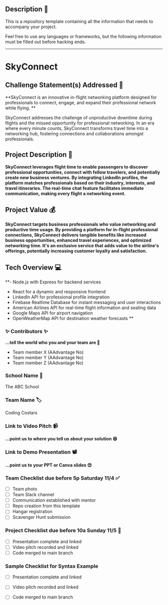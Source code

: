 

## Description 🚨 
This is a repository template containing all the information that needs to accompany your project.

Feel free to use any languages or frameworks, but the following information must be filled out before hacking ends.
___________
# SkyConnect

## Challenge Statement(s) Addressed 🎯
**SkyConnect is an innovative in-flight networking platform designed for professionals to connect, engage, and expand their professional network while flying. **

SkyConnect addresses the challenge of unproductive downtime during flights and the missed opportunity for professional networking. In an era where every minute counts, SkyConnect transforms travel time into a networking hub, fostering connections and collaborations amongst professionals.

## Project Description 🤯
**SkyConnect leverages flight time to enable passengers to discover professional opportunities, connect with fellow travelers, and potentially create new business ventures. By integrating LinkedIn profiles, the platform matches professionals based on their industry, interests, and travel itineraries. The real-time chat feature facilitates immediate communication, making every flight a networking event.**

## Project Value 💰
**SkyConnect targets business professionals who value networking and productive time usage. By providing a platform for in-flight professional connections, SkyConnect delivers tangible benefits like increased business opportunities, enhanced travel experiences, and optimized networking time. It's an exclusive service that adds value to the airline's offerings, potentially increasing customer loyalty and satisfaction.**


## Tech Overview 💻
**- Node.js with Express for backend services
- React for a dynamic and responsive frontend
- LinkedIn API for professional profile integration
- Firebase Realtime Database for instant messaging and user interactions
- American Airlines API for real-time flight information and seating data
- Google Maps API for airport navigation
- OpenWeatherMap API for destination weather forecasts
**

### ✨ Contributors ✨
**...tell the world who you and your team are 🙂**
* Team member X (AAdvantage No)
* Team member Y (AAdvantage No)
* Team member Z (AAdvantage No)

### School Name 🏫
The ABC School

### Team Name 🏷
Coding Costars

### Link to Video Pitch 📹
**...point us to where you tell us about your solution 😄**

### Link to Demo Presentation 📽
**...point us to your PPT or Canva slides 😍**

### Team Checklist due before 5p Saturday 11/4 ✅
- [ ] Team photo
- [ ] Team Slack channel
- [ ] Communication established with mentor
- [ ] Repo creation from this template
- [ ] Hangar registration
- [ ] Scavenger Hunt submission

### Project Checklist due before 10a Sunday 11/5 🏁
- [ ] Presentation complete and linked
- [ ] Video pitch recorded and linked
- [ ] Code merged to main branch

### Sample Checklist for Syntax Example 
- [ ] Presentation complete and linked
- [ ] Video pitch recorded and linked
- [ ] Code merged to main branch


